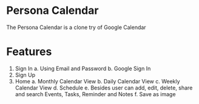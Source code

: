 # Persona Calendar

The Persona Calendar is a clone try of Google Calendar

# Features

1. Sign In
    a. Using Email and Password
    b. Google Sign In
2. Sign Up
3. Home
    a. Monthly Calendar View
    b. Daily Calendar View
    c. Weekly Calendar View
    d. Schedule 
    e. Besides user can add, edit, delete, share and search Events, Tasks, Reminder and Notes
    f. Save as image

